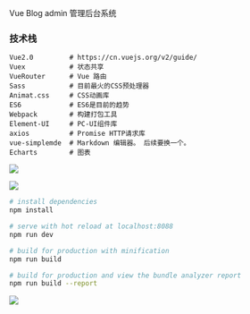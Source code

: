 

Vue Blog admin 管理后台系统





### 技术栈
```
Vue2.0         # https://cn.vuejs.org/v2/guide/
Vuex           # 状态共享
VueRouter      # Vue 路由
Sass           # 目前最火的CSS预处理器
Animat.css     # CSS动画库
ES6            # ES6是目前的趋势
Webpack        # 构建打包工具
Element-UI     # PC-UI组件库
axios          # Promise HTTP请求库
vue-simplemde  # Markdown 编辑器。 后续要换一个。
Echarts        # 图表
```



![](https://raw.githubusercontent.com/xjh22222228/vue-blog-admin/master/static/images/preview01.png)

![](https://raw.githubusercontent.com/xjh22222228/vue-blog-admin/master/static/images/preview02.png)


``` bash
# install dependencies
npm install

# serve with hot reload at localhost:8088
npm run dev

# build for production with minification
npm run build

# build for production and view the bundle analyzer report
npm run build --report
```


![](https://raw.githubusercontent.com/xjh22222228/diamonds/master/static/images/pay.jpg)














	
